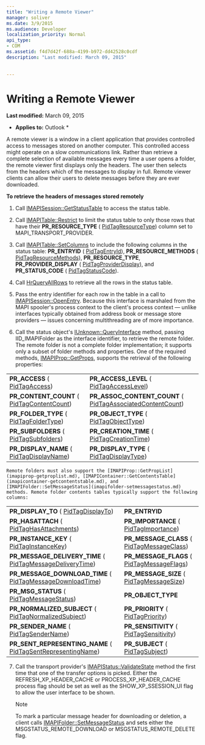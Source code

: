 ```yaml
---
title: "Writing a Remote Viewer"
manager: soliver
ms.date: 3/9/2015
ms.audience: Developer
localization_priority: Normal
api_type:
- COM
ms.assetid: f4d7d42f-688a-4199-b972-dd42528c0cdf
description: "Last modified: March 09, 2015"
 
 
---
```


# Writing a Remote Viewer

 **Last modified:** March 09, 2015 
  
 * **Applies to:** Outlook * 
  
A remote viewer is a window in a client application that provides controlled access to messages stored on another computer. This controlled access might operate on a slow communications link. Rather than retrieve a complete selection of available messages every time a user opens a folder, the remote viewer first displays only the headers. The user then selects from the headers which of the messages to display in full. Remote viewer clients can allow their users to delete messages before they are ever downloaded. 
  
 **To retrieve the headers of messages stored remotely**
  
1. Call [IMAPISession::GetStatusTable](imapisession-getstatustable.md) to access the status table. 
    
2. Call [IMAPITable::Restrict](imapitable-restrict.md) to limit the status table to only those rows that have their **PR_RESOURCE_TYPE** ( [PidTagResourceType](pidtagresourcetype-canonical-property.md)) column set to MAPI_TRANSPORT_PROVIDER. 
    
3. Call [IMAPITable::SetColumns](imapitable-setcolumns.md) to include the following columns in the status table: **PR_ENTRYID** ( [PidTagEntryId](pidtagentryid-canonical-property.md)), **PR_RESOURCE_METHODS** ( [PidTagResourceMethods](pidtagresourcemethods-canonical-property.md)), **PR_RESOURCE_TYPE**, **PR_PROVIDER_DISPLAY** ( [PidTagProviderDisplay](pidtagproviderdisplay-canonical-property.md)), and **PR_STATUS_CODE** ( [PidTagStatusCode](pidtagstatuscode-canonical-property.md)).
    
4. Call [HrQueryAllRows](hrqueryallrows.md) to retrieve all the rows in the status table. 
    
5. Pass the entry identifier for each row in the table in a call to [IMAPISession::OpenEntry](imapisession-openentry.md). Because this interface is marshaled from the MAPI spooler's process context to the client's process context — unlike interfaces typically obtained from address book or message store providers — issues concerning multithreading are of more importance. 
    
6. Call the status object's [IUnknown::QueryInterface](http://msdn.microsoft.com/library/54d5ff80-18db-43f2-b636-f93ac053146d.aspx) method, passing IID_IMAPIFolder as the interface identifier, to retrieve the remote folder. The remote folder is not a complete folder implementation; it supports only a subset of folder methods and properties. One of the required methods, [IMAPIProp::GetProps](imapiprop-getprops.md), supports the retrieval of the following properties:
    
|||
|:-----|:-----|
|**PR_ACCESS** ( [PidTagAccess](pidtagaccess-canonical-property.md))  <br/> |**PR_ACCESS_LEVEL** ( [PidTagAccessLevel](pidtagaccesslevel-canonical-property.md))  <br/> |
|**PR_CONTENT_COUNT** ( [PidTagContentCount](pidtagcontentcount-canonical-property.md))  <br/> |**PR_ASSOC_CONTENT_COUNT** ( [PidTagAssociatedContentCount](pidtagassociatedcontentcount-canonical-property.md))  <br/> |
|**PR_FOLDER_TYPE** ( [PidTagFolderType](pidtagfoldertype-canonical-property.md))  <br/> |**PR_OBJECT_TYPE** ( [PidTagObjectType](pidtagobjecttype-canonical-property.md))  <br/> |
|**PR_SUBFOLDERS** ( [PidTagSubfolders](pidtagsubfolders-canonical-property.md))  <br/> |**PR_CREATION_TIME** ( [PidTagCreationTime](pidtagcreationtime-canonical-property.md))  <br/> |
|**PR_DISPLAY_NAME** ( [PidTagDisplayName](pidtagdisplayname-canonical-property.md))  <br/> |**PR_DISPLAY_TYPE** ( [PidTagDisplayType](pidtagdisplaytype-canonical-property.md))  <br/> |
   
    Remote folders must also support the [IMAPIProp::GetPropList](imapiprop-getproplist.md), [IMAPIContainer::GetContentsTable](imapicontainer-getcontentstable.md), and [IMAPIFolder::SetMessageStatus](imapifolder-setmessagestatus.md) methods. Remote folder contents tables typically support the following columns: 
    
|||
|:-----|:-----|
|**PR_DISPLAY_TO** ( [PidTagDisplayTo](pidtagdisplayto-canonical-property.md))  <br/> |**PR_ENTRYID** <br/> |
|**PR_HASATTACH** ( [PidTagHasAttachments](pidtaghasattachments-canonical-property.md))  <br/> |**PR_IMPORTANCE** ( [PidTagImportance](pidtagimportance-canonical-property.md))  <br/> |
|**PR_INSTANCE_KEY** ( [PidTagInstanceKey](pidtaginstancekey-canonical-property.md))  <br/> |**PR_MESSAGE_CLASS** ( [PidTagMessageClass](pidtagmessageclass-canonical-property.md))  <br/> |
|**PR_MESSAGE_DELIVERY_TIME** ( [PidTagMessageDeliveryTime](pidtagmessagedeliverytime-canonical-property.md))  <br/> |**PR_MESSAGE_FLAGS** ( [PidTagMessageFlags](pidtagmessageflags-canonical-property.md))  <br/> |
|**PR_MESSAGE_DOWNLOAD_TIME** ( [PidTagMessageDownloadTime](pidtagmessagedownloadtime-canonical-property.md))  <br/> |**PR_MESSAGE_SIZE** ( [PidTagMessageSize](pidtagmessagesize-canonical-property.md))  <br/> |
|**PR_MSG_STATUS** ( [PidTagMessageStatus](pidtagmessagestatus-canonical-property.md))  <br/> |**PR_OBJECT_TYPE** <br/> |
|**PR_NORMALIZED_SUBJECT** ( [PidTagNormalizedSubject](pidtagnormalizedsubject-canonical-property.md))  <br/> |**PR_PRIORITY** ( [PidTagPriority](pidtagpriority-canonical-property.md))  <br/> |
|**PR_SENDER_NAME** ( [PidTagSenderName](pidtagsendername-canonical-property.md))  <br/> |**PR_SENSITIVITY** ( [PidTagSensitivity](pidtagsensitivity-canonical-property.md))  <br/> |
|**PR_SENT_REPRESENTING_NAME** ( [PidTagSentRepresentingName](pidtagsentrepresentingname-canonical-property.md))  <br/> |**PR_SUBJECT** ( [PidTagSubject](pidtagsubject-canonical-property.md))  <br/> |
   
7. Call the transport provider's [IMAPIStatus::ValidateState](imapistatus-validatestate.md) method the first time that one of the transfer options is picked. Either the REFRESH_XP_HEADER_CACHE or PROCESS_XP_HEADER_CACHE process flag should be set as well as the SHOW_XP_SSESSION_UI flag to allow the user interface to be shown. 
    
    > [!NOTE]
    > To mark a particular message header for downloading or deletion, a client calls [IMAPIFolder::SetMessageStatus](imapifolder-setmessagestatus.md) and sets either the MSGSTATUS_REMOTE_DOWNLOAD or MSGSTATUS_REMOTE_DELETE flag. 
  

